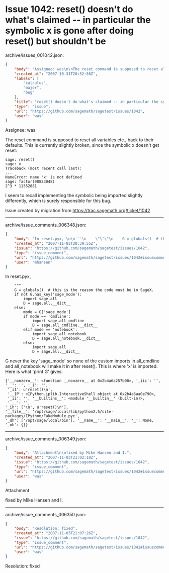 # Issue 1042: reset() doesn't do what's claimed -- in particular the symbolic x is gone after doing reset() but shouldn't be

archive/issues_001042.json:
```json
{
    "body": "Assignee: was\n\nThe reset command is supposed to reset all variables etc., back to their defaults.  This is currently slightly broken, since the symbolic x doesn't get reset:\n\n```\nsage: reset()\nsage: x\nTraceback (most recent call last):\n...\nNameError: name 'x' is not defined\nsage: factor(90823048)\n2^3 * 11352881\n```\n\n\nI seem to recall implementing the symbolic being imported slightly differently, which is surely responsible for this bug. \n\n\n\nIssue created by migration from https://trac.sagemath.org/ticket/1042\n\n",
    "created_at": "2007-10-31T20:52:56Z",
    "labels": [
        "calculus",
        "major",
        "bug"
    ],
    "title": "reset() doesn't do what's claimed -- in particular the symbolic x is gone after doing reset() but shouldn't be",
    "type": "issue",
    "url": "https://github.com/sagemath/sagetest/issues/1042",
    "user": "was"
}
```
Assignee: was

The reset command is supposed to reset all variables etc., back to their defaults.  This is currently slightly broken, since the symbolic x doesn't get reset:

```
sage: reset()
sage: x
Traceback (most recent call last):
...
NameError: name 'x' is not defined
sage: factor(90823048)
2^3 * 11352881
```


I seem to recall implementing the symbolic being imported slightly differently, which is surely responsible for this bug. 



Issue created by migration from https://trac.sagemath.org/ticket/1042





---

archive/issue_comments_006348.json:
```json
{
    "body": "In reset.pyx, \n\n```\n    \"\"\"\n    G = globals()  # this is the reason the code must be in SageX.\n    if not G.has_key('sage_mode'):\n        import sage.all\n        D = sage.all.__dict__\n    else:\n        mode = G['sage_mode']\n        if mode == 'cmdline':\n            import sage.all_cmdline\n            D = sage.all_cmdline.__dict__            \n        elif mode == 'notebook':\n            import sage.all_notebook\n            D = sage.all_notebook.__dict__            \n        else:\n            import sage.all\n            D = sage.all.__dict__     \n```\n\nG never the key 'sage_mode' so none of the custom imports in all_cmdline and all_notebook will make it in after reset().  This is where 'x' is imported.  Here is what 'print G' gives:\n\n\n```\n{'__nonzero__': <function __nonzero__ at 0x2b4a6a257b90>, '_iii': '', \n'__': '', '_i': '',\n '_i1': u'reset()\\n',\n '__IP': <IPython.iplib.InteractiveShell object at 0x2b4a6aa0e790>,\n '_ii': '', '__builtins__': <module '__builtin__' (built-in)>,\n '___': '', \n'_ih': ['\\n', u'reset()\\n'], \n'__file__': '/opt/sage/local/lib/python2.5/site-packages/IPython/FakeModule.pyc', \n'_dh': ['/opt/sage/local/bin'], '__name__': '__main__', '_': None, '_oh': {}}\n```\n",
    "created_at": "2007-11-03T20:39:55Z",
    "issue": "https://github.com/sagemath/sagetest/issues/1042",
    "type": "issue_comment",
    "url": "https://github.com/sagemath/sagetest/issues/1042#issuecomment-6348",
    "user": "mhansen"
}
```

In reset.pyx, 

```
    """
    G = globals()  # this is the reason the code must be in SageX.
    if not G.has_key('sage_mode'):
        import sage.all
        D = sage.all.__dict__
    else:
        mode = G['sage_mode']
        if mode == 'cmdline':
            import sage.all_cmdline
            D = sage.all_cmdline.__dict__            
        elif mode == 'notebook':
            import sage.all_notebook
            D = sage.all_notebook.__dict__            
        else:
            import sage.all
            D = sage.all.__dict__     
```

G never the key 'sage_mode' so none of the custom imports in all_cmdline and all_notebook will make it in after reset().  This is where 'x' is imported.  Here is what 'print G' gives:


```
{'__nonzero__': <function __nonzero__ at 0x2b4a6a257b90>, '_iii': '', 
'__': '', '_i': '',
 '_i1': u'reset()\n',
 '__IP': <IPython.iplib.InteractiveShell object at 0x2b4a6aa0e790>,
 '_ii': '', '__builtins__': <module '__builtin__' (built-in)>,
 '___': '', 
'_ih': ['\n', u'reset()\n'], 
'__file__': '/opt/sage/local/lib/python2.5/site-packages/IPython/FakeModule.pyc', 
'_dh': ['/opt/sage/local/bin'], '__name__': '__main__', '_': None, '_oh': {}}
```




---

archive/issue_comments_006349.json:
```json
{
    "body": "Attachment\n\nfixed by Mike Hansen and I.",
    "created_at": "2007-11-03T21:02:18Z",
    "issue": "https://github.com/sagemath/sagetest/issues/1042",
    "type": "issue_comment",
    "url": "https://github.com/sagemath/sagetest/issues/1042#issuecomment-6349",
    "user": "was"
}
```

Attachment

fixed by Mike Hansen and I.



---

archive/issue_comments_006350.json:
```json
{
    "body": "Resolution: fixed",
    "created_at": "2007-11-03T21:07:26Z",
    "issue": "https://github.com/sagemath/sagetest/issues/1042",
    "type": "issue_comment",
    "url": "https://github.com/sagemath/sagetest/issues/1042#issuecomment-6350",
    "user": "was"
}
```

Resolution: fixed
